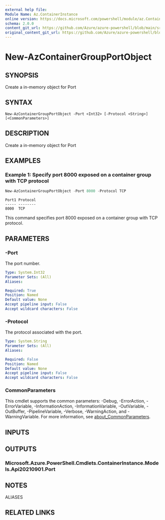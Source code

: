 ```yaml
---
external help file: 
Module Name: Az.ContainerInstance
online version: https://docs.microsoft.com/powershell/module/az.ContainerInstance/new-AzContainerGroupPortObject
schema: 2.0.0
content_git_url: https://github.com/Azure/azure-powershell/blob/main/src/ContainerInstance/help/New-AzContainerGroupPortObject.md
original_content_git_url: https://github.com/Azure/azure-powershell/blob/main/src/ContainerInstance/help/New-AzContainerGroupPortObject.md
---
```


# New-AzContainerGroupPortObject

## SYNOPSIS
Create a in-memory object for Port

## SYNTAX

```
New-AzContainerGroupPortObject -Port <Int32> [-Protocol <String>] [<CommonParameters>]
```

## DESCRIPTION
Create a in-memory object for Port

## EXAMPLES

### Example 1: Specify port 8000 exposed on a container group with TCP protocol
```powershell
New-AzContainerGroupPortObject -Port 8000 -Protocol TCP
```

```output
Port1 Protocol
----- --------
8000  TCP
```

This command specifies port 8000 exposed on a container group with TCP protocol.

## PARAMETERS

### -Port
The port number.

```yaml
Type: System.Int32
Parameter Sets: (All)
Aliases:

Required: True
Position: Named
Default value: None
Accept pipeline input: False
Accept wildcard characters: False
```

### -Protocol
The protocol associated with the port.

```yaml
Type: System.String
Parameter Sets: (All)
Aliases:

Required: False
Position: Named
Default value: None
Accept pipeline input: False
Accept wildcard characters: False
```

### CommonParameters
This cmdlet supports the common parameters: -Debug, -ErrorAction, -ErrorVariable, -InformationAction, -InformationVariable, -OutVariable, -OutBuffer, -PipelineVariable, -Verbose, -WarningAction, and -WarningVariable. For more information, see [about_CommonParameters](http://go.microsoft.com/fwlink/?LinkID=113216).

## INPUTS

## OUTPUTS

### Microsoft.Azure.PowerShell.Cmdlets.ContainerInstance.Models.Api20210901.Port

## NOTES

ALIASES

## RELATED LINKS

